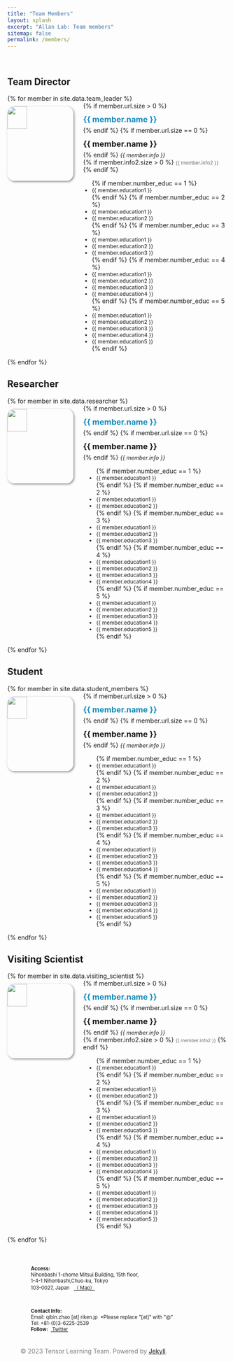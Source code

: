 ```yaml
---
title: "Team Members"
layout: splash
excerpt: "Allan Lab: Team members"
sitemap: false
permalink: /members/
---
```


<link rel="stylesheet" href="/assets/css/bootstrap.css">

<style>

  .entry-headers {
    padding-top: 1.0em;
  }

.page__footer-follow li {
  display: inline-block;
  padding-top: 5px;
  padding-bottom: 20px;
  font-size: .8em;
  text-transform: none;
}


h4 {
    font-size: 18px;
    display: block;
    margin-block-start: 1.33em;
    margin-block-end: 1.33em;
    margin-inline-start: 0px;
    margin-inline-end: 0px;
    font-weight: bold;
}
h4, .h4 {
    margin-top: 12px;
    margin-bottom: 6px;
}

#gridid i {
    font-size: 16px;
    font-style: italic;
}

#gridid ul {
    display: block;
/*    margin-block-start: 5px;
    margin-block-end: 5px;*/
    margin-inline-start: 0px;
    margin-inline-end: 0px;
/*    padding-inline-start: 30px;*/
}

.clearfix li {
    font-size: 12px;
}

.social-icons li {
    font-size: .8em;
}


#gridid img {
    max-height:170px;
    margin: 10px 22px 6px 0;
    border-radius: 10%;
    box-shadow: 2px 2px 5px #888;
}

.a__link {
    a {
        color: #158CBA;
    }

     a:visited {
        color: #158CBA; /* 自定义为紫色 */
    }
    /* 鼠标悬停时的链接 */
    a:hover {
        color: #5481B0; /* 自定义为红色 */
    }

    /* 点击时的链接 */
    a:active {
        color: #5481B0; /* 自定义为绿色 */
    }
  }


</style>

<div>
<div id="gridid" style="padding-bottom: 2rem;" class="container-home page__other__hero--overlay a__link">
  <!-- <h1 style="text-transform: capitalize" class="entry-headers"> {{page.title}} </h1> -->
  <br>

  <h2>Team Director</h2>
  <div class="row">
    {% for member in site.data.team_leader %}
    <div class="col-sm-4 clearfix">
      <img src="{{ site.url }}{{ site.baseurl }}/assets/images/teampic/{{ member.photo }}" class="img-responsive" width="30%" style="float: left;"/>  
      {% if member.url.size > 0 %}
      <h4><a style="text-decoration: none;" href="{{ member.url }}">{{ member.name }}</a></h4>
      {% endif %}
      {% if member.url.size == 0 %}
      <h4>{{ member.name }}</h4>
      {% endif %}
      <i style="font-size:90%">{{ member.info }}<br></i>
      {% if member.info2.size > 0 %}
      <a style="color: #696969; font-size:80%">{{ member.info2 }}</a>
      {% endif %}
      <ul style="overflow: hidden; padding-inline-start: 20px;">
        {% if member.number_educ == 1 %}
        <li> {{ member.education1 }} </li>
        {% endif %}
        {% if member.number_educ == 2 %}
        <li> {{ member.education1 }} </li>
        <li> {{ member.education2 }} </li>
        {% endif %}
        {% if member.number_educ == 3 %}
        <li> {{ member.education1 }} </li>
        <li> {{ member.education2 }} </li>
        <li> {{ member.education3 }} </li>
        {% endif %}
        {% if member.number_educ == 4 %}
        <li> {{ member.education1 }} </li>
        <li> {{ member.education2 }} </li>
        <li> {{ member.education3 }} </li>
        <li> {{ member.education4 }} </li>
        {% endif %}
        {% if member.number_educ == 5 %}
        <li> {{ member.education1 }} </li>
        <li> {{ member.education2 }} </li>
        <li> {{ member.education3 }} </li>
        <li> {{ member.education4 }} </li>
        <li> {{ member.education5 }} </li>
        {% endif %}
      </ul>
    </div>
    {% endfor %}
  </div>

  <h2>Researcher</h2>
  <div class="row">
    {% for member in site.data.researcher %}
    <div class="col-sm-4 clearfix">
      <img src="{{ site.url }}{{ site.baseurl }}/assets/images/teampic/{{ member.photo }}" class="img-responsive" width="30%" style="float: left;"/> 
      {% if member.url.size > 0 %}
      <h4><a style="text-decoration: none;"  href="{{ member.url }}">{{ member.name }}</a></h4>
      {% endif %}
      {% if member.url.size == 0 %}
      <h4>{{ member.name }}</h4>
      {% endif %}
      <i style="font-size:90%">{{ member.info }} </i>
      <ul style="overflow: hidden; padding-inline-start: 30px;">
        {% if member.number_educ == 1 %}
        <li> {{ member.education1 }} </li>
        {% endif %}
        {% if member.number_educ == 2 %}
        <li> {{ member.education1 }} </li>
        <li> {{ member.education2 }} </li>
        {% endif %}
        {% if member.number_educ == 3 %}
        <li> {{ member.education1 }} </li>
        <li> {{ member.education2 }} </li>
        <li> {{ member.education3 }} </li>
        {% endif %}
        {% if member.number_educ == 4 %}
        <li> {{ member.education1 }} </li>
        <li> {{ member.education2 }} </li>
        <li> {{ member.education3 }} </li>
        <li> {{ member.education4 }} </li>
        {% endif %}
        {% if member.number_educ == 5 %}
        <li> {{ member.education1 }} </li>
        <li> {{ member.education2 }} </li>
        <li> {{ member.education3 }} </li>
        <li> {{ member.education4 }} </li>
        <li> {{ member.education5 }} </li>
        {% endif %}
      </ul>
    </div>
    {% endfor %}
  </div>
  
  <h2>Student</h2>
  <div class="row">
    {% for member in site.data.student_members %}
    <div class="col-sm-4 clearfix">
      <img src="{{ site.url }}{{ site.baseurl }}/assets/images/teampic/{{ member.photo }}" class="img-responsive" width="30%" style="float: left" />
      {% if member.url.size > 0 %}
      <h4><a style="text-decoration: none;"  href="{{ member.url }}">{{ member.name }}</a></h4>
      {% endif %}
      {% if member.url.size == 0 %}
      <h4>{{ member.name }}</h4>
      {% endif %}
      <i style="font-size:90%">{{ member.info }} </i>
      <ul style="overflow: hidden; padding-inline-start: 30px;">
        {% if member.number_educ == 1 %}
        <li> {{ member.education1 }} </li>
        {% endif %}
        {% if member.number_educ == 2 %}
        <li> {{ member.education1 }} </li>
        <li> {{ member.education2 }} </li>
        {% endif %}
        {% if member.number_educ == 3 %}
        <li> {{ member.education1 }} </li>
        <li> {{ member.education2 }} </li>
        <li> {{ member.education3 }} </li>
        {% endif %}
        {% if member.number_educ == 4 %}
        <li> {{ member.education1 }} </li>
        <li> {{ member.education2 }} </li>
        <li> {{ member.education3 }} </li>
        <li> {{ member.education4 }} </li>
        {% endif %}
        {% if member.number_educ == 5 %}
        <li> {{ member.education1 }} </li>
        <li> {{ member.education2 }} </li>
        <li> {{ member.education3 }} </li>
        <li> {{ member.education4 }} </li>
        <li> {{ member.education5 }} </li>
        {% endif %}
      </ul>
    </div>
    {% endfor %}
  </div>


  <h2>Visiting Scientist</h2>
  <div class="row">
  {% for member in site.data.visiting_scientist %}
    <div class="col-sm-4 clearfix">
      <img src="{{ site.url }}{{ site.baseurl }}/assets/images/teampic/{{ member.photo }}" class="img-responsive" width="30%" style="float: left" />
      {% if member.url.size > 0 %}
      <h4><a style="text-decoration: none;"  href="{{ member.url }}">{{ member.name }}</a></h4>
      {% endif %}
      {% if member.url.size == 0 %}
      <h4>{{ member.name }}</h4>
      {% endif %}
      <i style="font-size:90%">{{ member.info }} </i><br>
      {% if member.info2.size > 0 %}
      <a style="color: #696969; font-size:75%">{{ member.info2 }}</a>
      {% endif %}
      <ul style="overflow: hidden; padding-inline-start: 30px;">
        {% if member.number_educ == 1 %}
        <li> {{ member.education1 }} </li>
        {% endif %}
        {% if member.number_educ == 2 %}
        <li> {{ member.education1 }} </li>
        <li> {{ member.education2 }} </li>
        {% endif %}
        {% if member.number_educ == 3 %}
        <li> {{ member.education1 }} </li>
        <li> {{ member.education2 }} </li>
        <li> {{ member.education3 }} </li>
        {% endif %}
        {% if member.number_educ == 4 %}
        <li> {{ member.education1 }} </li>
        <li> {{ member.education2 }} </li>
        <li> {{ member.education3 }} </li>
        <li> {{ member.education4 }} </li>
        {% endif %}
        {% if member.number_educ == 5 %}
        <li> {{ member.education1 }} </li>
        <li> {{ member.education2 }} </li>
        <li> {{ member.education3 }} </li>
        <li> {{ member.education4 }} </li>
        <li> {{ member.education5 }} </li>
        {% endif %}
      </ul>
    </div>
    {% endfor %}
  </div>
</div>
</div>


<div style="position: relative; bottom: 0;" class="page__footer">
  <footer-new>
    <div class="row">
      <div id="gridid" class="col-sm-12">
        <div class="row">
          <div class="col-sm-6 clearfix" style="padding-left: 30px; padding-right: 30px">
            <div class="page__footer-follow">
              <ul class="social-icons">
                <li><strong>Access:</strong><br>Nihonbashi 1-chome Mitsui Building, 15th floor,<br>1-4-1 Nihonbashi,Chuo-ku, Tokyo<br>103-0027, Japan &nbsp; <a href="https://goo.gl/maps/KfJb19p3ZQLqYjae7" rel="nofollow noopener noreferrer">（<i style="font-style:normal" class="fa fa-location-arrow" aria-hidden="true"></i> Map） </a></li>
              </ul>
            </div>
          </div>
          <div class="col-sm-6 clearfix" style="padding-left: 30px; padding-right: 30px">
          <!-- start custom footer snippets -->
          <!-- end custom footer snippets -->
            <div class="page__footer-follow">
              <ul class="social-icons">
                <li>
                  <strong>Contact Info:</strong><br>Email: qibin.zhao [at] riken.jp &nbsp;*Please replace "[at]" with "@"<br>Tel: +81-(0)3-6225-2539<br><strong>Follow:</strong>
                  <!-- &nbsp;<a href="https://github.com/" rel="nofollow noopener noreferrer"><i style="font-style:normal"  class="fab fa-fw fa-github-square" aria-hidden="true"></i> GitHub</a>&nbsp;&nbsp; -->
                  &nbsp;<a href="https://twitter.com/rikenaiptlt" rel="nofollow noopener noreferrer"><i style="font-style:normal" class="fab fa-fw fa-twitter-square" aria-hidden="true"></i> Twitter</a>
                </li>
              </ul>
            </div>
          </div>
          <div class="page__footer-copyright" style="padding-left: 30px; padding-right: 30px; color:#808080">© 2023 Tensor Learning Team. Powered by <a href="https://jekyllrb.com" rel="nofollow">Jekyll</a>.
          </div>
        </div>
      </div>
    </div>
